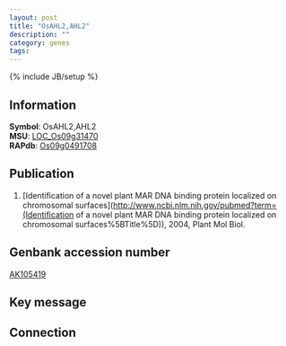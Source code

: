 ```yaml
---
layout: post
title: "OsAHL2,AHL2"
description: ""
category: genes
tags: 
---
```

{% include JB/setup %}

## Information
__Symbol__: OsAHL2,AHL2  
__MSU__: [LOC_Os09g31470](http://rice.plantbiology.msu.edu/cgi-bin/ORF_infopage.cgi?orf=LOC_Os09g31470)  
__RAPdb__: [Os09g0491708](http://rapdb.dna.affrc.go.jp/viewer/gbrowse_details/irgsp1?name=Os09g0491708)  

## Publication
1. [Identification of a novel plant MAR DNA binding protein localized on chromosomal surfaces](http://www.ncbi.nlm.nih.gov/pubmed?term=(Identification of a novel plant MAR DNA binding protein localized on chromosomal surfaces%5BTitle%5D)), 2004, Plant Mol Biol.

## Genbank accession number
[AK105419](http://www.ncbi.nlm.nih.gov/nuccore/AK105419)

## Key message

## Connection


